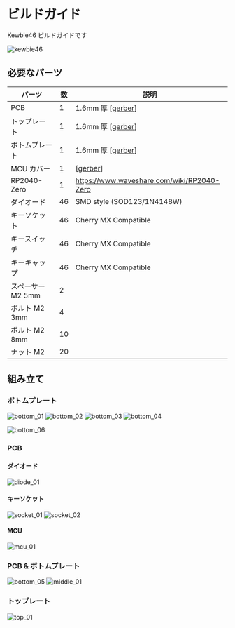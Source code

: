 # ビルドガイド

Kewbie46 ビルドガイドです

![kewbie46](images/kewbie46.png)

## 必要なパーツ

|パーツ|数|説明|
|---|--|--|
|PCB|1|1.6mm 厚 [[gerber](../gerber/kewbie46/jlcpcb)]|
|トップレート|1|1.6mm 厚 [[gerber](../gerber/kewbie46/jlcpcb)]|
|ボトムプレート|1|1.6mm 厚 [[gerber](../gerber/kewbie46/jlcpcb)]|
|MCU カバー|1|[[gerber](../gerber/kewbie46/jlcpcb)]|
|RP2040-Zero|1|https://www.waveshare.com/wiki/RP2040-Zero|
|ダイオード|46|SMD style (SOD123/1N4148W)|
|キーソケット|46| Cherry MX Compatible|
|キースイッチ|46|Cherry MX Compatible|
|キーキャップ|46|Cherry MX Compatible|
|スペーサー M2 5mm|2|
|ボルト M2 3mm|4|
|ボルト M2 8mm|10|
|ナット M2|20|

## 組み立て

### ボトムプレート

![bottom_01](images/bottom_01.png)
![bottom_02](images/bottom_02.png)
![bottom_03](images/bottom_03.png)
![bottom_04](images/bottom_04.png)

![bottom_06](images/bottom_06.png)

### PCB

#### ダイオード

![diode_01](images/pcb.png)

#### キーソケット

![socket_01](images/socket_01.png)
![socket_02](images/socket_02.png)

#### MCU

![mcu_01](images/mcu_01.png)

### PCB & ボトムプレート

![bottom_05](images/bottom_05.png)
![middle_01](images/middle_01.png)

### トップレート

![top_01](images/top_01.png)
